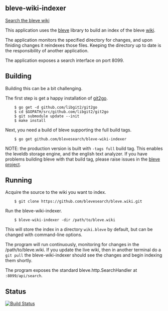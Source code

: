 ## bleve-wiki-indexer

[Search the bleve wiki](http://wikisearch.blevesearch.com/)

This application uses the [bleve](http://www.blevesearch.com) library to build an index of the bleve [wiki](https://github.com/blevesearch/bleve/wiki).

The application monitors the specified directory for changes, and upon finiding changes it reindexes those files.  Keeping the directory up to date is the responsibility of another application.

The application exposes a search interface on port 8099.

## Building

Building this can be a bit challenging.

The first step is get a happy installation of [git2go](https://github.com/libgit2/git2go).

        $ go get -d github.com/libgit2/git2go
        $ cd $GOPATH/src/github.com/libgit2/git2go
        $ git submodule update --init
        $ make install

Next, you need a build of bleve supporting the full build tags.

        $ go get github.com/blevesearch/bleve-wiki-indexer

NOTE: the production version is built with `-tags full` build tag.  This enables the leveldb storage engine, and the english text analyzer.  If you have problems building bleve with that build tag, please raise issues in the [bleve project](github.com/blevesearch/bleve).

## Running

Acquire the source to the wiki you want to index.

        $ git clone https://github.com/blevesearch/bleve.wiki.git

Run the bleve-wiki-indexer.

        $ bleve-wiki-indexer -dir /path/to/bleve.wiki

This will store the index in a directory `wiki.bleve` by default, but can be changed with command-line options.

The program will run continuously, monitoring for changes in the /path/to/bleve.wiki.  If you update the live wiki, then in another terminal do a `git pull` the bleve-wiki-indexer should see the changes and begin indexing them shortly.

The program exposes the standard bleve.http.SearchHandler at `:8099/api/search`.

## Status

[![Build Status](https://drone.io/github.com/blevesearch/bleve-wiki-indexer/status.png)](https://drone.io/github.com/blevesearch/bleve-wiki-indexer/latest)
